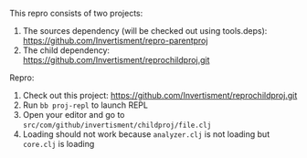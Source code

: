 This repro consists of two projects:

1. The sources dependency (will be checked out using tools.deps): https://github.com/Invertisment/repro-parentproj
1. The child dependency: https://github.com/Invertisment/reprochildproj.git

Repro:

1. Check out this project: https://github.com/Invertisment/reprochildproj.git
1. Run `bb proj-repl` to launch REPL
1. Open your editor and go to `src/com/github/invertisment/childproj/file.clj`
1. Loading should not work because `analyzer.clj` is not loading but `core.clj` is loading

